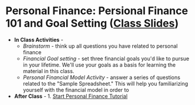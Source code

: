 # Personal Finance: Persional Finance 101 and Goal Setting ([Class Slides](https://docs.google.com/presentation/d/1Ofynbn2KTwRGBRU63g6QgsBSZFhE7GaYEoE7ed31K58/edit?usp=drive_web&ouid=102349547791146369642))
  - **In Class Activities** - 
    - *Brainstorm* - think up all questions you have related to personal finance
    - *Financial Goal setting* - set three financial goals you'd like to pursue in your lifetime. We'll use your goals as a basis for learning the material in this class.
    - *Personal Financial Model Activity* - answer a series of questions related to the "Sample Spreadsheet." This will help you familiarizing yourself with the financial model in order to 
  - **After Class** - 1. [Start Personal Finance Tutorial](https://www.makeschool.com/academy/track/personal-finance-jx8)
